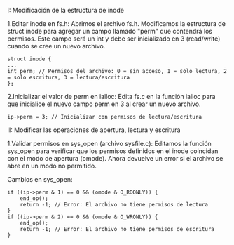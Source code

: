 I: Modificación de la estructura de inode

1.Editar inode en fs.h:
    Abrimos el archivo fs.h.
    Modificamos la estructura de struct inode para agregar un campo llamado "perm" que contendrá los permisos.
    Este campo será un int y debe ser inicializado en 3 (read/write) cuando se cree un nuevo archivo.


    struct inode {
    ...
    int perm; // Permisos del archivo: 0 = sin acceso, 1 = solo lectura, 2 = solo escritura, 3 = lectura/escritura
    };

2.Inicializar el valor de perm en ialloc:
    Edita fs.c en la función ialloc para que inicialice el nuevo campo perm en 3 al crear un nuevo archivo.

    ip->perm = 3; // Inicializar con permisos de lectura/escritura


II: Modificar las operaciones de apertura, lectura y escritura

1.Validar permisos en sys_open (archivo sysfile.c):
    Editamos la función sys_open para verificar que los permisos definidos en el inode coincidan con el modo de apertura (omode).
    Ahora devuelve un error si el archivo se abre en un modo no permitido.

Cambios en sys_open:

    if ((ip->perm & 1) == 0 && (omode & O_RDONLY)) {
        end_op();
        return -1; // Error: El archivo no tiene permisos de lectura
    }
    if ((ip->perm & 2) == 0 && (omode & O_WRONLY)) {
        end_op();
        return -1; // Error: El archivo no tiene permisos de escritura
    }
